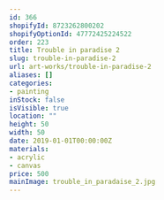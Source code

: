 ```yaml
---
id: 366
shopifyId: 8723262800202
shopifyOptionId: 47772425224522
order: 223
title: Trouble in paradise 2
slug: trouble-in-paradise-2
url: art-works/trouble-in-paradise-2
aliases: []
categories:
- painting
inStock: false
isVisible: true
location: ""
height: 50
width: 50
date: 2019-01-01T00:00:00Z
materials:
- acrylic
- canvas
price: 500
mainImage: trouble_in_paradaise_2.jpg
---
```

